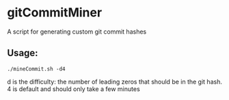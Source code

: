 # gitCommitMiner
A script for generating custom git commit hashes

## Usage:

```
./mineCommit.sh -d4
```
d is the difficulty: the number of leading zeros that should be in the git hash.  4 is default and should only take a few minutes
